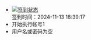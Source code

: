 - [![签到状态](https://github.com/womade/Cloud189-Actions/actions/workflows/main.yml/badge.svg?branch=main)](https://github.com/womade/Cloud189-Actions/actions/workflows/main.yml) <br> 签到时间：2024-11-13 18:39:17
- 开始执行帐号1
- 用户名或密码为空
